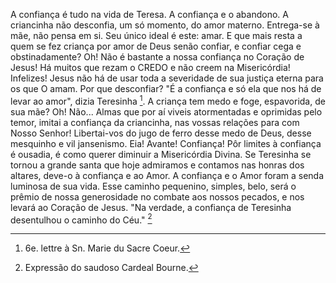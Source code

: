 A confiança é tudo na vida de Teresa. A confiança e o abandono. A criancinha não desconfia, um só momento, do amor materno. Entrega-se à mãe, não pensa em si. Seu único ideal é este: amar. E que mais resta a quem se fez criança por amor de Deus senão confiar, e confiar cega e obstinadamente? Oh! Não é bastante a nossa confiança no Coração de Jesus! Há muitos que rezam o CREDO e não creem na Misericórdia! Infelizes! Jesus não há de usar toda a severidade de sua justiça eterna para os que O amam. Por que desconfiar? "É a confiança e só ela que nos há de levar ao amor", dizia Teresinha [^1]. A criança tem medo e foge, espavorida, de sua mãe? Oh! Não\... Almas que por aí viveis atormentadas e oprimidas pelo temor, imitai a confiança da criancinha, nas vossas relações para com Nosso Senhor! Libertai-vos do jugo de ferro desse medo de Deus, desse mesquinho e vil jansenismo. Eia! Avante! Confiança! Pôr limites à confiança é ousadia, é como querer diminuir a Misericórdia Divina. Se Teresinha se tornou a grande santa que hoje admiramos e contamos nas honras dos altares, deve-o à confiança e ao Amor. A confiança e o Amor foram a senda luminosa de sua vida. Esse caminho pequenino, simples, belo, será o prêmio de nossa generosidade no combate aos nossos pecados, e nos levará ao Coração de Jesus. "Na verdade, a confiança de Teresinha desentulhou o caminho do Céu." [^2]

[^1]: 6e. lettre à Sn. Marie du Sacre Coeur.
[^2]: Expressão do saudoso Cardeal Bourne.